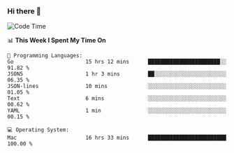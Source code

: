 ### Hi there 👋

<!--
**CrazyCollin/crazycollin** is a ✨ _special_ ✨ repository because its `README.md` (this file) appears on your GitHub profile.

Here are some ideas to get you started:

- 🔭 I’m currently working on ...
- 🌱 I’m currently learning ...
- 👯 I’m looking to collaborate on ...
- 🤔 I’m looking for help with ...
- 💬 Ask me about ...
- 📫 How to reach me: ...
- 😄 Pronouns: ...
- ⚡ Fun fact: ...
-->

<!--START_SECTION:waka-->
![Code Time](http://img.shields.io/badge/Code%20Time-5%2C538%20hrs%2037%20mins-blue)

📊 **This Week I Spent My Time On** 

```text
💬 Programming Languages: 
Go                       15 hrs 12 mins      ███████████████████████░░   91.82 % 
JSON5                    1 hr 3 mins         ██░░░░░░░░░░░░░░░░░░░░░░░   06.35 % 
JSON-lines               10 mins             ░░░░░░░░░░░░░░░░░░░░░░░░░   01.05 % 
Text                     6 mins              ░░░░░░░░░░░░░░░░░░░░░░░░░   00.62 % 
YAML                     1 min               ░░░░░░░░░░░░░░░░░░░░░░░░░   00.15 % 

💻 Operating System: 
Mac                      16 hrs 33 mins      █████████████████████████   100.00 % 
```


<!--END_SECTION:waka-->
